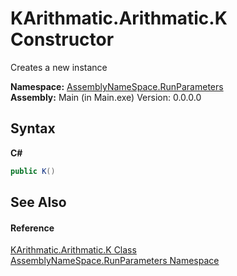 # KArithmatic.Arithmatic.K Constructor 
 

Creates a new instance

**Namespace:**&nbsp;<a href="4763cf1c-e4af-43c5-78fe-6f03f6e2281f">AssemblyNameSpace.RunParameters</a><br />**Assembly:**&nbsp;Main (in Main.exe) Version: 0.0.0.0

## Syntax

**C#**<br />
``` C#
public K()
```


## See Also


#### Reference
<a href="5380867e-c22b-1852-a981-51636ffe002d">KArithmatic.Arithmatic.K Class</a><br /><a href="4763cf1c-e4af-43c5-78fe-6f03f6e2281f">AssemblyNameSpace.RunParameters Namespace</a><br />